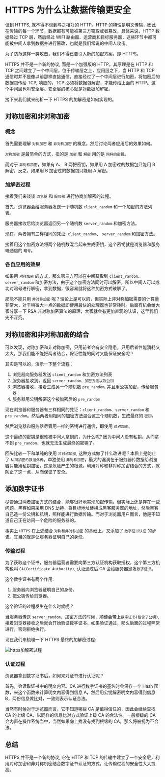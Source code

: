 # HTTPS 为什么让数据传输更安全

谈到 HTTPS, 就不得不谈到与之相对的 HTTP。HTTP 的特性是明文传输，因此在传输的每一个环节，数据都有可能被第三方窃取或者篡改，具体来说，HTTP 数据经过 TCP 层，然后经过 WIFI 路由器、运营商和目标服务器，这些环节中都可能被中间人拿到数据并进行篡改，也就是我们常说的中间人攻击。

为了防范这样一类攻击，我们不得已要引入新的加密方案，即 HTTPS。

HTTPS 并不是一个新的协议, 而是一个加强版的 HTTP。其原理是在 HTTP 和 TCP 之间建立了一个中间层，位于传输层之上，应用层之下，当 HTTP 和 TCP 通信时并不是像以前那样直接通信，直接经过了一个中间层进行加密，将加密后的数据包传给 TCP, 响应的，TCP 必须将数据包解密，才能传给上面的 HTTP。这个中间层也叫安全层。安全层的核心就是对数据加解密。

接下来我们就来剖析一下 HTTPS 的加解密是如何实现的。

## 对称加密和非对称加密

### 概念

首先需要理解 `对称加密` 和 `非对称加密` 的概念，然后讨论两者应用后的效果如何。

`对称加密` 是最简单的方式，指的是 `加密` 和 `解密` 用的是 `同样的密钥`。

而对于 `非对称加密`，如果有 A、 B 两把密钥，如果用 A 加密过的数据包只能用 B 解密，反之，如果用 B 加密过的数据包只能用 A 解密。

### 加解密过程

接着我们来谈谈 `浏览器` 和 `服务器` 进行协商加解密的过程。

首先，浏览器会给服务器发送一个随机数 `client_random` 和一个加密的方法列表。

服务器接收后给浏览器返回另一个随机数 `server_random` 和加密方法。

现在，两者拥有三样相同的凭证: `client_random`、 `server_random` 和加密方法。

接着用这个加密方法将两个随机数混合起来生成密钥，这个密钥就是浏览器和服务端通信的 `暗号`。

### 各自应用的效果

如果用 `对称加密` 的方式，那么第三方可以在中间获取到 `client_random`、`server_random` 和加密方法，由于这个加密方法同时可以解密，所以中间人可以成功对暗号进行解密，拿到数据，很容易就将这种加密方式破解了。

那能不能只用 `非对称加密` 呢？理论上是可以的，但实际上非对称加密需要的计算量非常大，对于稍微大一点的数据即使用最快的处理器也非常耗时。后面有机会给大家分享一下 RSA 非对称加密算法的原理，大家就会有更加直观的认识，这里我们先不深究。

## 对称加密和非对称加密的结合

可以发现，对称加密和非对称加密，只用前者会有安全隐患，只用后者性能消耗又太大。那我们能不能把两者结合，保证性能的同时又能保证安全呢？

其实是可以的，演示一下整个流程：

1. 浏览器向服务器发送 `client_random` 和加密方法列表
2. 服务器接收到，返回 `server_random、加密方法以及公钥`
3. 浏览器接收，接着生成另一个随机数 `pre_random`, 并且用公钥加密，传给服务器
4. 服务器用公钥解密这个被加密后的 `pre_random`

现在浏览器和服务器有三样相同的凭证：`client_random`、`server_random` 和 `pre_random`。然后两者用相同的加密方法混合这三个随机数，生成最终的 `密钥`。

然后浏览器和服务器尽管用一样的密钥进行通信，即使用 `对称加密`。

这个最终的密钥是很难被中间人拿到的，为什么呢? 因为中间人没有私钥，从而拿不到 `pre_random`，也就无法生成最终的密钥了。

回头比较一下和单纯的使用 `非对称加密`, 这种方式做了什么改进呢？本质上是防止了 `私钥加密的数据外传`。单独使用 `非对称加密`，最大的漏洞在于服务器传数据给浏览器只能用私钥加密，这是危险产生的根源。利用对称和非对称加密结合的方式，就防止了这一点，从而保证了安全。

## 添加数字证书

尽管通过两者加密方式的结合，能够很好地实现加密传输，但实际上还是存在一些问题。黑客如果采用 DNS 劫持，将目标地址替换成黑客服务器的地址，然后黑客自己造一份公钥和私钥，照样能进行数据传输。而对于浏览器用户而言，他是不知道自己正在访问一个危险的服务器的。

事实上 `HTTPS` 在上述结合 `对称和非对称加密` 的基础上，又添加了 `数字证书认证` 的步骤。其目的就是让服务器证明自己的身份。

### 传输过程

为了获取这个证书，服务器运营者需要向第三方认证机构获取授权，这个第三方机构也叫 `CA(Certificate Authority)`, 认证通过后 CA 会给服务器颁发`数字证书`。

这个数字证书有两个作用:

1. 服务器向浏览器证明自己的身份。
2. 把公钥传给浏览器。

这个验证的过程发生在什么时候呢？

当服务器传送 `server_random`、加密方法的时候，顺便会带上`数字证书(包含了公钥)`, 接着浏览器接收之后就会开始验证数字证书。如果验证通过，那么后面的过程照常进行，否则拒绝执行。

现在我们来梳理一下 HTTPS 最终的加解密过程:

![https加解密过程](/frontend-notes/https-connection-process.png)

### 认证过程

浏览器拿到数字证书后，如何来对证书进行认证呢？

首先，会读取证书中的明文内容。CA 进行数字证书的签名时会保存一个 Hash 函数，来这个函数来计算明文内容得到信息 A，然后用公钥解密明文内容得到信息 B，两份信息做比对，一致则表示认证合法。

当然有时候对于浏览器而言，它不知道哪些 CA 是值得信任的，因此会继续查找 CA 的上级 CA，以同样的信息比对方式验证上级 CA 的合法性。一般根级的 CA 会内置在操作系统当中，当然如果向上找没有找到根级的 CA，那么将被视为不合法。

## 总结

HTTPS 并不是一个新的协议, 它在 HTTP 和 TCP 的传输中建立了一个安全层，利用对称加密和非对称机密结合数字证书认证的方式，让传输过程的安全性大大提高。

